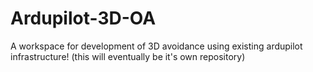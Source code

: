 # Ardupilot-3D-OA

A workspace for development of 3D avoidance using existing ardupilot infrastructure!
(this will eventually be it's own repository)
